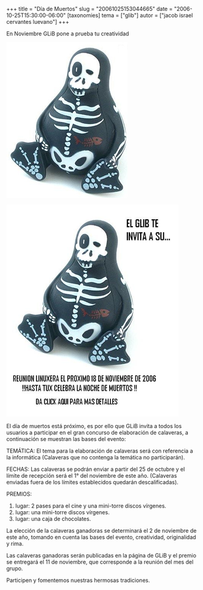 +++
title = "Día de Muertos"
slug = "20061025153044665"
date = "2006-10-25T15:30:00-06:00"
[taxonomies]
tema = ["glib"]
autor = ["jacob israel cervantes luevano"]
+++

En Noviembre GLiB pone a prueba tu creatividad

![Tux calavera](/static/images/20061025153044665_1_original.jpg)

![Invitación Tux calavera](/static/images/20061025153044665_2_original.JPG)

El día de muertos está próximo, es por ello que GLiB invita a todos los
usuarios a participar en el gran concurso de elaboración de calaveras, a
continuación se muestran las bases del evento:

<!-- more -->
TEMÁTICA: El tema para la elaboración de calaveras será con referencia a
la informática (Calaveras que no contenga la temática no participarán).

FECHAS: Las calaveras se podrán enviar a partir del 25 de octubre y el límite de
recepción será el 1° del noviembre de este año. (Calaveras enviadas fuera de los
límites establecidos quedarán descalificadas).

PREMIOS:

1. lugar: 2 pases para el cine y una mini-torre discos vírgenes.
2. lugar: una mini-torre discos vírgenes.
3. lugar: una caja de chocolates.

La elección de la calaveras ganadoras se determinará el 2 de noviembre
de este año, tomando en cuenta las bases del evento, creatividad,
originalidad y rima.

Las calaveras ganadoras serán publicadas en la página de GLiB y el
premio se entregará el 11 de noviembre, que corresponde a la reunión del
mes del grupo.

Participen y fomentemos nuestras hermosas tradiciones.

